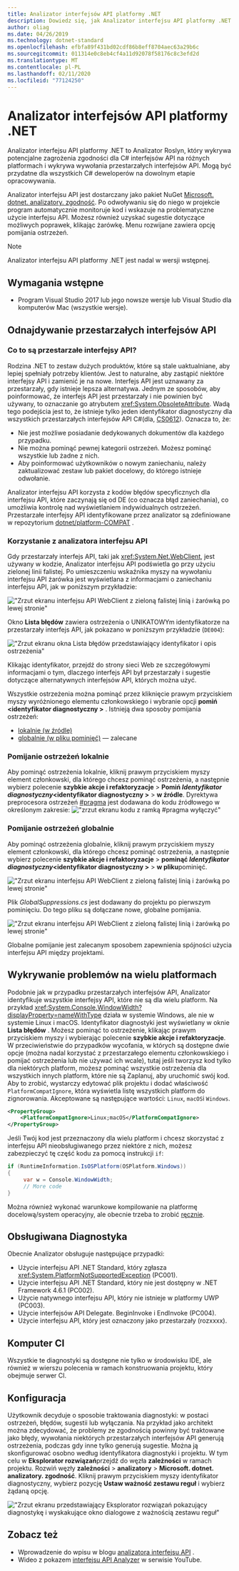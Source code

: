 ```yaml
---
title: Analizator interfejsów API platformy .NET
description: Dowiedz się, jak Analizator interfejsu API platformy .NET może pomóc w wykrywaniu przestarzałych interfejsów API i problemów ze zgodnością platformy.
author: oliag
ms.date: 04/26/2019
ms.technology: dotnet-standard
ms.openlocfilehash: efbfa89f431bd02cdf86b8eff8704aec63a29b6c
ms.sourcegitcommit: 011314e0c8eb4cf4a11d92078f58176c8c3efd2d
ms.translationtype: MT
ms.contentlocale: pl-PL
ms.lasthandoff: 02/11/2020
ms.locfileid: "77124250"
---
```

# <a name="net-api-analyzer"></a>Analizator interfejsów API platformy .NET

Analizator interfejsu API platformy .NET to Analizator Roslyn, który wykrywa potencjalne zagrożenia zgodności dla C# interfejsów API na różnych platformach i wykrywa wywołania przestarzałych interfejsów API. Mogą być przydatne dla wszystkich C# deweloperów na dowolnym etapie opracowywania.

Analizator interfejsu API jest dostarczany jako pakiet NuGet [Microsoft. dotnet. analizatory. zgodność](https://www.nuget.org/packages/Microsoft.DotNet.Analyzers.Compatibility/). Po odwoływaniu się do niego w projekcie program automatycznie monitoruje kod i wskazuje na problematyczne użycie interfejsu API. Możesz również uzyskać sugestie dotyczące możliwych poprawek, klikając żarówkę. Menu rozwijane zawiera opcję pomijania ostrzeżeń.

> [!NOTE]
> Analizator interfejsu API platformy .NET jest nadal w wersji wstępnej.

## <a name="prerequisites"></a>Wymagania wstępne

- Program Visual Studio 2017 lub jego nowsze wersje lub Visual Studio dla komputerów Mac (wszystkie wersje).

## <a name="discovering-deprecated-apis"></a>Odnajdywanie przestarzałych interfejsów API

### <a name="what-are-deprecated-apis"></a>Co to są przestarzałe interfejsy API?

Rodzina .NET to zestaw dużych produktów, które są stale uaktualniane, aby lepiej spełniały potrzeby klientów. Jest to naturalne, aby zastąpić niektóre interfejsy API i zamienić je na nowe. Interfejs API jest uznawany za przestarzały, gdy istnieje lepsza alternatywa. Jednym ze sposobów, aby poinformować, że interfejs API jest przestarzały i nie powinien być używany, to oznaczanie go atrybutem <xref:System.ObsoleteAttribute>. Wadą tego podejścia jest to, że istnieje tylko jeden identyfikator diagnostyczny dla wszystkich przestarzałych interfejsów API C#(dla, [CS0612](../../csharp/misc/cs0612.md)). Oznacza to, że:

- Nie jest możliwe posiadanie dedykowanych dokumentów dla każdego przypadku.
- Nie można pominąć pewnej kategorii ostrzeżeń. Możesz pominąć wszystkie lub żadne z nich.
- Aby poinformować użytkowników o nowym zaniechaniu, należy zaktualizować zestaw lub pakiet docelowy, do którego istnieje odwołanie.

Analizator interfejsu API korzysta z kodów błędów specyficznych dla interfejsu API, które zaczynają się od DE (co oznacza błąd zaniechania), co umożliwia kontrolę nad wyświetlaniem indywidualnych ostrzeżeń. Przestarzałe interfejsy API identyfikowane przez analizator są zdefiniowane w repozytorium [dotnet/platform-COMPAT](https://github.com/dotnet/platform-compat) .

### <a name="using-the-api-analyzer"></a>Korzystanie z analizatora interfejsu API

Gdy przestarzały interfejs API, taki jak <xref:System.Net.WebClient>, jest używany w kodzie, Analizator interfejsu API podświetla go przy użyciu zielonej linii falistej. Po umieszczeniu wskaźnika myszy na wywołaniu interfejsu API żarówka jest wyświetlana z informacjami o zaniechaniu interfejsu API, jak w poniższym przykładzie:

!["Zrzut ekranu interfejsu API WebClient z zieloną falistej linią i żarówką po lewej stronie"](media/api-analyzer/green-squiggle.jpg)

Okno **Lista błędów** zawiera ostrzeżenia o UNIKATOWYm identyfikatorze na przestarzały interfejs API, jak pokazano w poniższym przykładzie (`DE004`): 

!["Zrzut ekranu okna Lista błędów przedstawiający identyfikator i opis ostrzeżenia"](media/api-analyzer/warnings-id-and-descriptions.jpg "Okno Lista błędów, które zawiera ostrzeżenia.")

Klikając identyfikator, przejdź do strony sieci Web ze szczegółowymi informacjami o tym, dlaczego interfejs API był przestarzały i sugestie dotyczące alternatywnych interfejsów API, których można użyć.

Wszystkie ostrzeżenia można pominąć przez kliknięcie prawym przyciskiem myszy wyróżnionego elementu członkowskiego i wybranie opcji **pomiń \<identyfikator diagnostyczny >** . Istnieją dwa sposoby pomijania ostrzeżeń: 

- [lokalnie (w źródle)](#suppressing-warnings-locally)
- [globalnie (w pliku pominięć)](#suppressing-warnings-globally) — zalecane

### <a name="suppressing-warnings-locally"></a>Pomijanie ostrzeżeń lokalnie

Aby pominąć ostrzeżenia lokalnie, kliknij prawym przyciskiem myszy element członkowski, dla którego chcesz pominąć ostrzeżenia, a następnie wybierz polecenie **szybkie akcje i refaktoryzacje** > **Pomiń *Identyfikator diagnostyczny*\<identyfikator diagnostyczny >**  > **w źródle**. Dyrektywa preprocesora ostrzeżeń [#pragma](../../csharp/language-reference/preprocessor-directives/preprocessor-pragma-warning.md) jest dodawana do kodu źródłowego w określonym zakresie: !["zrzut ekranu kodu z ramką #pragma wyłączyć"](media/api-analyzer/suppress-in-source.jpg)

### <a name="suppressing-warnings-globally"></a>Pomijanie ostrzeżeń globalnie

Aby pominąć ostrzeżenia globalnie, kliknij prawym przyciskiem myszy element członkowski, dla którego chcesz pominąć ostrzeżenia, a następnie wybierz polecenie **szybkie akcje i refaktoryzacje** > **pominąć *Identyfikator diagnostyczny*\<identyfikator diagnostyczny >**  > **w pliku**pominięć.

!["Zrzut ekranu interfejsu API WebClient z zieloną falistej linią i żarówką po lewej stronie"](media/api-analyzer/suppress-in-sup-file.jpg)

Plik *GlobalSuppressions.cs* jest dodawany do projektu po pierwszym pominięciu. Do tego pliku są dołączane nowe, globalne pomijania.

!["Zrzut ekranu interfejsu API WebClient z zieloną falistej linią i żarówką po lewej stronie"](media/api-analyzer/suppression-file.jpg)

Globalne pomijanie jest zalecanym sposobem zapewnienia spójności użycia interfejsu API między projektami.

## <a name="discovering-cross-platform-issues"></a>Wykrywanie problemów na wielu platformach

Podobnie jak w przypadku przestarzałych interfejsów API, Analizator identyfikuje wszystkie interfejsy API, które nie są dla wielu platform. Na przykład <xref:System.Console.WindowWidth?displayProperty=nameWithType> działa w systemie Windows, ale nie w systemie Linux i macOS. Identyfikator diagnostyki jest wyświetlany w oknie **Lista błędów** . Możesz pominąć to ostrzeżenie, klikając prawym przyciskiem myszy i wybierając polecenie **szybkie akcje i refaktoryzacje**. W przeciwieństwie do przypadków wycofania, w których są dostępne dwie opcje (można nadal korzystać z przestarzałego elementu członkowskiego i pomijać ostrzeżenia lub nie używać ich wcale), tutaj jeśli tworzysz kod tylko dla niektórych platform, możesz pominąć wszystkie ostrzeżenia dla wszystkich innych platform, które nie są Zaplanuj, aby uruchomić swój kod. Aby to zrobić, wystarczy edytować plik projektu i dodać właściwość `PlatformCompatIgnore`, która wyświetla listę wszystkich platform do zignorowania. Akceptowane są następujące wartości: `Linux`, `macOS`i `Windows`.

```xml
<PropertyGroup>
    <PlatformCompatIgnore>Linux;macOS</PlatformCompatIgnore>
</PropertyGroup>
```

Jeśli Twój kod jest przeznaczony dla wielu platform i chcesz skorzystać z interfejsu API nieobsługiwanego przez niektóre z nich, możesz zabezpieczyć tę część kodu za pomocą instrukcji `if`:

```csharp
if (RuntimeInformation.IsOSPlatform(OSPlatform.Windows))
{
     var w = Console.WindowWidth;
     // More code
}
```

Można również wykonać warunkowe kompilowanie na platformę docelową/system operacyjny, ale obecnie trzeba to zrobić [ręcznie](../frameworks.md#how-to-specify-target-frameworks).

## <a name="supported-diagnostics"></a>Obsługiwana Diagnostyka

Obecnie Analizator obsługuje następujące przypadki:

- Użycie interfejsu API .NET Standard, który zgłasza <xref:System.PlatformNotSupportedException> (PC001).
- Użycie interfejsu API .NET Standard, który nie jest dostępny w .NET Framework 4.6.1 (PC002).
- Użycie natywnego interfejsu API, który nie istnieje w platformy UWP (PC003).
- Użycie interfejsów API Delegate. BeginInvoke i EndInvoke (PC004).
- Użycie interfejsu API, który jest oznaczony jako przestarzały (rozxxxx).

## <a name="ci-machine"></a>Komputer CI

Wszystkie te diagnostyki są dostępne nie tylko w środowisku IDE, ale również w wierszu polecenia w ramach konstruowania projektu, który obejmuje serwer CI.

## <a name="configuration"></a>Konfiguracja

Użytkownik decyduje o sposobie traktowania diagnostyki: w postaci ostrzeżeń, błędów, sugestii lub wyłączania. Na przykład jako architekt można zdecydować, że problemy ze zgodnością powinny być traktowane jako błędy, wywołania niektórych przestarzałych interfejsów API generują ostrzeżenia, podczas gdy inne tylko generują sugestie. Można ją skonfigurować osobno według identyfikatora diagnostyki i projektu. W tym celu w **Eksplorator rozwiązań**przejdź do węzła **zależności** w ramach projektu. Rozwiń węzły **zależności** > **analizatory** > **Microsoft. dotnet. analizatory. zgodność**. Kliknij prawym przyciskiem myszy identyfikator diagnostyczny, wybierz pozycję **Ustaw ważność zestawu reguł** i wybierz żądaną opcję.

!["Zrzut ekranu przedstawiający Eksplorator rozwiązań pokazujący diagnostykę i wyskakujące okno dialogowe z ważnością zestawu reguł"](media/api-analyzer/disable-notifications.jpg)

## <a name="see-also"></a>Zobacz też

- Wprowadzenie do wpisu w blogu [analizatora interfejsu API](https://devblogs.microsoft.com/dotnet/introducing-api-analyzer/) .
- Wideo z pokazem [interfejsu API Analyzer](https://youtu.be/eeBEahYXGd0) w serwisie YouTube.

